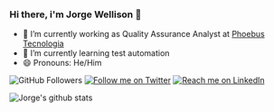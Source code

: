 ### Hi there, i'm Jorge Wellison 👋

- 🔭 I’m currently working as Quality Assurance Analyst at [Phoebus Tecnologia](http://www.phoebus.com.br/)
- 🌱 I’m currently learning test automation
- 😄 Pronouns: He/Him

![GitHub Followers](https://img.shields.io/github/followers/jorgewellison?style=social) [![Follow me on Twitter](https://img.shields.io/twitter/follow/jorgewlls?style=social)](https://twitter.com/jorgewlls) [![Reach me on LinkedIn](https://img.shields.io/badge/LinkedIn--_.svg?style=social&logo=linkedin&link=https://www.linkedin.com/in/jorge-wellison-977493b5)](https://www.linkedin.com/in/jorge-wellison-977493b5)

![Jorge's github stats](https://github-readme-stats.vercel.app/api?username=jorgewellison)
